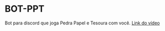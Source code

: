 # BOT-PPT
Bot para discord que joga Pedra Papel e Tesoura com você. 
[Link do vídeo](https://www.youtube.com/watch?v=tvwvd6muYh8)
